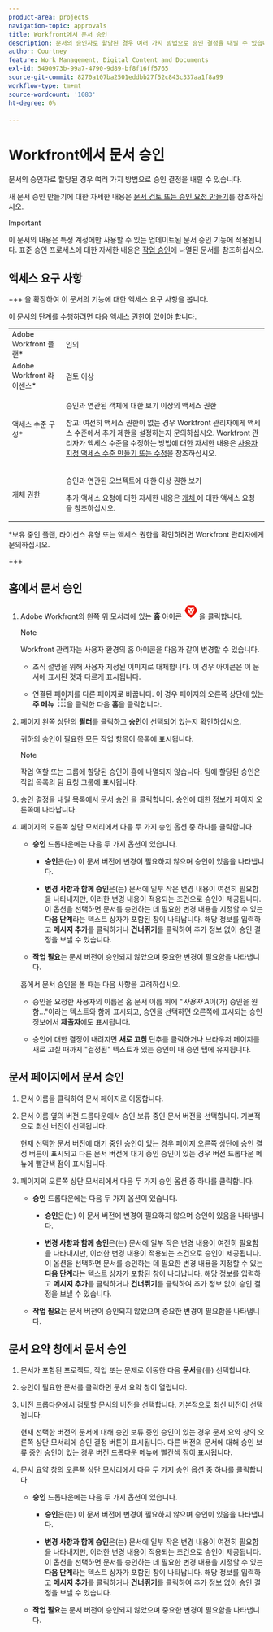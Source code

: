 ```yaml
---
product-area: projects
navigation-topic: approvals
title: Workfront에서 문서 승인
description: 문서의 승인자로 할당된 경우 여러 가지 방법으로 승인 결정을 내릴 수 있습니다.
author: Courtney
feature: Work Management, Digital Content and Documents
exl-id: 5490973b-99a7-4790-9d89-bf8f16ff5765
source-git-commit: 8270a107ba2501eddbb27f52c843c337aa1f8a99
workflow-type: tm+mt
source-wordcount: '1083'
ht-degree: 0%

---
```


# Workfront에서 문서 승인

문서의 승인자로 할당된 경우 여러 가지 방법으로 승인 결정을 내릴 수 있습니다.

새 문서 승인 만들기에 대한 자세한 내용은 [문서 검토 또는 승인 요청 만들기](/help/quicksilver/review-and-approve-work/document-reviews-and-approvals/manage-document-approvals/create-a-document-approval.md)를 참조하십시오.

>[!IMPORTANT]
>
>이 문서의 내용은 특정 계정에만 사용할 수 있는 업데이트된 문서 승인 기능에 적용됩니다. 표준 승인 프로세스에 대한 자세한 내용은 [작업 승인](/help/quicksilver/review-and-approve-work/manage-approvals/manage-approvals.md)에 나열된 문서를 참조하십시오.

## 액세스 요구 사항

+++ 을 확장하여 이 문서의 기능에 대한 액세스 요구 사항을 봅니다.

이 문서의 단계를 수행하려면 다음 액세스 권한이 있어야 합니다.

<table style="table-layout:auto"> 
 <col> 
 <col> 
 <tbody> 
  <tr> 
   <td role="rowheader">Adobe Workfront 플랜*</td> 
   <td> <p>임의</p> </td> 
  </tr> 
  <tr> 
   <td role="rowheader">Adobe Workfront 라이센스*</td> 
   <td> <p>검토 이상</p> </td> 
  </tr> 
  <tr> 
   <td role="rowheader">액세스 수준 구성*</td> 
   <td> <p>승인과 연관된 객체에 대한 보기 이상의 액세스 권한</p> <p>참고: 여전히 액세스 권한이 없는 경우 Workfront 관리자에게 액세스 수준에서 추가 제한을 설정하는지 문의하십시오. Workfront 관리자가 액세스 수준을 수정하는 방법에 대한 자세한 내용은 <a href="/help/quicksilver/administration-and-setup/add-users/configure-and-grant-access/create-modify-access-levels.md" class="MCXref xref">사용자 지정 액세스 수준 만들기 또는 수정</a>을 참조하십시오.</p> </td> 
  </tr> 
  <tr> 
   <td role="rowheader">개체 권한</td> 
   <td> <p>승인과 연관된 오브젝트에 대한 이상 권한 보기</p> <p>추가 액세스 요청에 대한 자세한 내용은 <a href="/help/quicksilver/workfront-basics/grant-and-request-access-to-objects/request-access.md" class="MCXref xref">개체 </a>에 대한 액세스 요청 을 참조하십시오.</p> </td> 
  </tr> 
 </tbody> 
</table>

&#42;보유 중인 플랜, 라이선스 유형 또는 액세스 권한을 확인하려면 Workfront 관리자에게 문의하십시오.

+++

## 홈에서 문서 승인

1. Adobe Workfront의 왼쪽 위 모서리에 있는 **홈** 아이콘 ![홈 아이콘](../assets/home-icon-30x29.png)을 클릭합니다.

   >[!NOTE]
   >
   >Workfront 관리자는 사용자 환경의 홈 아이콘을 다음과 같이 변경할 수 있습니다.
   >
   >* 조직 설명을 위해 사용자 지정된 이미지로 대체합니다. 이 경우 아이콘은 이 문서에 표시된 것과 다르게 표시됩니다.
   >
   >* 연결된 페이지를 다른 페이지로 바꿉니다. 이 경우 페이지의 오른쪽 상단에 있는 **주 메뉴** ![주 메뉴 아이콘](../assets/main-menu-icon.png)을 클릭한 다음 **홈**&#x200B;을 클릭합니다.

1. 페이지 왼쪽 상단의 **필터**&#x200B;를 클릭하고 **승인**&#x200B;이 선택되어 있는지 확인하십시오.

   귀하의 승인이 필요한 모든 작업 항목이 목록에 표시됩니다.

   >[!NOTE]
   >
   >작업 역할 또는 그룹에 할당된 승인이 홈에 나열되지 않습니다. 팀에 할당된 승인은 작업 목록의 팀 요청 그룹에 표시됩니다.

1. 승인 결정을 내릴 목록에서 문서 승인 을 클릭합니다. 승인에 대한 정보가 페이지 오른쪽에 나타납니다.

1. 페이지의 오른쪽 상단 모서리에서 다음 두 가지 승인 옵션 중 하나를 클릭합니다.

   * **승인** 드롭다운에는 다음 두 가지 옵션이 있습니다.

      * **승인**&#x200B;은(는) 이 문서 버전에 변경이 필요하지 않으며 승인이 있음을 나타냅니다.

      * **변경 사항과 함께 승인**&#x200B;은(는) 문서에 일부 작은 변경 내용이 여전히 필요함을 나타내지만, 이러한 변경 내용이 적용되는 조건으로 승인이 제공됩니다. 이 옵션을 선택하면 문서를 승인하는 데 필요한 변경 내용을 지정할 수 있는 **다음 단계**&#x200B;라는 텍스트 상자가 포함된 창이 나타납니다. 해당 정보를 입력하고 **메시지 추가**&#x200B;를 클릭하거나 **건너뛰기**&#x200B;를 클릭하여 추가 정보 없이 승인 결정을 보낼 수 있습니다.

   * **작업 필요**&#x200B;는 문서 버전이 승인되지 않았으며 중요한 변경이 필요함을 나타냅니다.

   홈에서 문서 승인을 볼 때는 다음 사항을 고려하십시오.

   * 승인을 요청한 사용자의 이름은 홈 문서 이름 위에 &quot;*사용자 A*&#x200B;이(가) 승인을 원함...&quot;이라는 텍스트와 함께 표시되고, 승인을 선택하면 오른쪽에 표시되는 승인 정보에서 **제출자**&#x200B;에도 표시됩니다.

   * 승인에 대한 결정이 내려지면 **새로 고침** 단추를 클릭하거나 브라우저 페이지를 새로 고칠 때까지 &quot;결정됨&quot; 텍스트가 있는 승인이 내 승인 탭에 유지됩니다.

## 문서 페이지에서 문서 승인

1. 문서 이름을 클릭하여 문서 페이지로 이동합니다.

1. 문서 이름 옆의 버전 드롭다운에서 승인 보류 중인 문서 버전을 선택합니다. 기본적으로 최신 버전이 선택됩니다.

   현재 선택한 문서 버전에 대기 중인 승인이 있는 경우 페이지 오른쪽 상단에 승인 결정 버튼이 표시되고 다른 문서 버전에 대기 중인 승인이 있는 경우 버전 드롭다운 메뉴에 빨간색 점이 표시됩니다.

   <!--
   ![Version dropdown with red dot](/help/quicksilver/review-and-approve-work/document-reviews-and-approvals/assets/version-dropdown-red-dot.png)
   -->

1. 페이지의 오른쪽 상단 모서리에서 다음 두 가지 승인 옵션 중 하나를 클릭합니다.

   * **승인** 드롭다운에는 다음 두 가지 옵션이 있습니다.

      * **승인**&#x200B;은(는) 이 문서 버전에 변경이 필요하지 않으며 승인이 있음을 나타냅니다.

      * **변경 사항과 함께 승인**&#x200B;은(는) 문서에 일부 작은 변경 내용이 여전히 필요함을 나타내지만, 이러한 변경 내용이 적용되는 조건으로 승인이 제공됩니다. 이 옵션을 선택하면 문서를 승인하는 데 필요한 변경 내용을 지정할 수 있는 **다음 단계**&#x200B;라는 텍스트 상자가 포함된 창이 나타납니다. 해당 정보를 입력하고 **메시지 추가**&#x200B;를 클릭하거나 **건너뛰기**&#x200B;를 클릭하여 추가 정보 없이 승인 결정을 보낼 수 있습니다.

   * **작업 필요**&#x200B;는 문서 버전이 승인되지 않았으며 중요한 변경이 필요함을 나타냅니다.

## 문서 요약 창에서 문서 승인

1. 문서가 포함된 프로젝트, 작업 또는 문제로 이동한 다음 **문서**&#x200B;을(를) 선택합니다.

1. 승인이 필요한 문서를 클릭하면 문서 요약 창이 열립니다.

1. 버전 드롭다운에서 검토할 문서의 버전을 선택합니다. 기본적으로 최신 버전이 선택됩니다.

   현재 선택한 버전의 문서에 대해 승인 보류 중인 승인이 있는 경우 문서 요약 창의 오른쪽 상단 모서리에 승인 결정 버튼이 표시됩니다. 다른 버전의 문서에 대해 승인 보류 중인 승인이 있는 경우 버전 드롭다운 메뉴에 빨간색 점이 표시됩니다.

   <!--
   ![Version dropdown with red dot](/help/quicksilver/review-and-approve-work/document-reviews-and-approvals/assets/version-dropdown-red-dot.png)
   -->

1. 문서 요약 창의 오른쪽 상단 모서리에서 다음 두 가지 승인 옵션 중 하나를 클릭합니다.

   * **승인** 드롭다운에는 다음 두 가지 옵션이 있습니다.

      * **승인**&#x200B;은(는) 이 문서 버전에 변경이 필요하지 않으며 승인이 있음을 나타냅니다.

      * **변경 사항과 함께 승인**&#x200B;은(는) 문서에 일부 작은 변경 내용이 여전히 필요함을 나타내지만, 이러한 변경 내용이 적용되는 조건으로 승인이 제공됩니다. 이 옵션을 선택하면 문서를 승인하는 데 필요한 변경 내용을 지정할 수 있는 **다음 단계**&#x200B;라는 텍스트 상자가 포함된 창이 나타납니다. 해당 정보를 입력하고 **메시지 추가**&#x200B;를 클릭하거나 **건너뛰기**&#x200B;를 클릭하여 추가 정보 없이 승인 결정을 보낼 수 있습니다.

   * **작업 필요**&#x200B;는 문서 버전이 승인되지 않았으며 중요한 변경이 필요함을 나타냅니다.